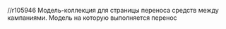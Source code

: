 //r105946
Модель-коллекция для страницы переноса средств между кампаниями. Модель на которую выполняется перенос
